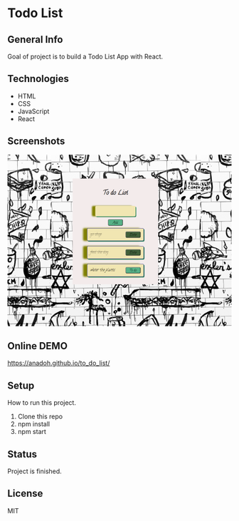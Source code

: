# Todo List

## General Info
Goal of project is to build a Todo List App with React.

## Technologies
* HTML 
* CSS 
* JavaScript
* React

## Screenshots
![screenshot](./screen.png)


## Online DEMO
https://anadoh.github.io/to_do_list/

## Setup
How to run this project.
1. Clone this repo
2. npm install
3. npm start 

## Status
Project is finished.

## License
MIT


